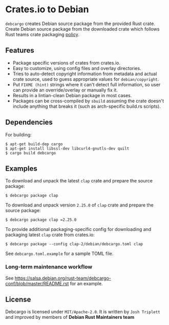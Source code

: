 Crates.io to Debian
===========================

`debcargo` creates Debian source package from the provided Rust crate. Create
Debian source package from the downloaded crate which follows Rust teams crate
packaging [policy](https://wiki.debian.org/Teams/RustPackaging/Policy).


## Features ##

 * Package specific versions of crates from crates.io.
 * Easy to customize, using config files and overlay directories.
 * Tries to auto-detect copyright information from metadata and actual
   crate source, used to guess appropriate values for `debian/copyright`.
 * Put `FIXME (hint)` strings where it can't detect full information, so user can
   provide an override/overlay or manually fix it.
 * Results in a lintian-clean Debian package in most cases.
 * Packages can be cross-compiled by `sbuild` assuming the crate doesn't
   include anything that breaks it (such as arch-specific build.rs scripts).


## Dependencies

For building:

```shell
$ apt-get build-dep cargo
$ apt-get install libssl-dev libcurl4-gnutls-dev quilt
$ cargo build debcargo
```


## Examples ##

To download and unpack the latest `clap` crate and prepare the source package:

```shell
$ debcargo package clap
```

To download and unpack version `2.25.0` of `clap` crate and prepare the source package:

```shell
$ debcargo package clap =2.25.0
```

To provide additional packaging-specific config for downloading and packaging
latest `clap` crate from crates.io:

```shell
$ debcargo package --config clap-2/debian/debcargo.toml clap
```

See `debcargo.toml.example` for a sample TOML file.


### Long-term maintenance workflow

See https://salsa.debian.org/rust-team/debcargo-conf/blob/master/README.rst
for an example.


## License ##

Debcargo is licensed under `MIT/Apache-2.0`. It is written by `Josh Triplett`
and improved by members of **Debian Rust Maintainers team**
